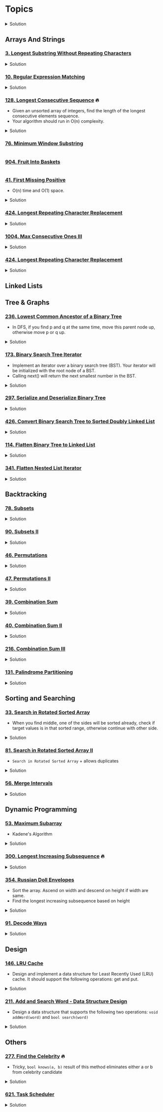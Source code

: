 # Topics

### []()

<details><summary>Solution</summary><p>

```java
// TODO
```

</p></details>

## Arrays And Strings

### [3. Longest Substring Without Repeating Characters](https://leetcode.com/problems/longest-substring-without-repeating-characters/)

<details><summary>Solution</summary><p>
    
```java
public int lengthOfLongestSubstring(String s) {
    if(s == null || s.isEmpty()) return 0;

    Set<Character> set = new HashSet<>();

    int max = 1;
    set.add(s.charAt(0));
    int start=0;
    for(int i=1; i < s.length(); i++){
        if(set.contains(s.charAt(i))){
            while(s.charAt(start) != s.charAt(i)){
                set.remove(s.charAt(start));
                start++;
            }
            start++;
        }else{
            set.add(s.charAt(i));
        }
        max = Math.max(max, i-start+1);
    }
    return max;
}
```

</p></details>

### [10. Regular Expression Matching](https://leetcode.com/problems/regular-expression-matching/)

<details><summary>Solution</summary><p>

```java
public boolean isMatch(String text, String pattern) {
    if (pattern.isEmpty()) return text.isEmpty();
    boolean first_match = (!text.isEmpty() &&
                            (pattern.charAt(0) == text.charAt(0) || pattern.charAt(0) == '.'));

    if (pattern.length() >= 2 && pattern.charAt(1) == '*'){
        return (isMatch(text, pattern.substring(2)) ||
                (first_match && isMatch(text.substring(1), pattern)));
    } else {
        return first_match && isMatch(text.substring(1), pattern.substring(1));
    }
}
```

</p></details>

### [128. Longest Consecutive Sequence](https://leetcode.com/problems/longest-consecutive-sequence/) :fire:

- Given an unsorted array of integers, find the length of the longest consecutive elements sequence.
- Your algorithm should run in O(n) complexity.

<details><summary>Solution</summary><p>

```java
public int longestConsecutive(int[] nums) {
   if (nums.length < 2) return nums.length;

    int max = 0;
    Set<Integer> set = new HashSet<>();
    Arrays.stream(nums).forEach(num -> set.add(num));

    for (int i = 0; i < nums.length; i++){
        if (!set.contains(nums[i] - 1)){
            int next = nums[i] + 1;
            int curLen = 1;
            while (set.contains(next)){
                curLen++;
                next++;
            }
            max = Math.max(curLen, max);
        }
    }
    return max;
}
```

</p></details>

### [76. Minimum Window Substring](https://leetcode.com/problems/minimum-window-substring/)

```java

```

### [904. Fruit Into Baskets](https://leetcode.com/problems/fruit-into-baskets/)

```java

```

### [41. First Missing Positive](https://leetcode.com/problems/first-missing-positive/)

- O(n) time and O(1) space.

<details><summary>Solution</summary><p>

```java
public int firstMissingPositive(int[] nums) {

    for(int i=0; i < nums.length; i++)
        if(nums[i] < 0)
            nums[i] = 0;

    for(int i=0; i < nums.length; i++){
        int n = Math.abs(nums[i]) - 1;

        if(n >= 0 && n < nums.length && nums[n] >= 0)
            nums[n] = nums[n] == 0 ? -1 * nums.length : -1 * nums[n];
    }

    for(int i=0; i < nums.length; i++)
        if(nums[i] >= 0)
            return i+1;

    return nums.length+1;
}
```

</p></details>

### [424. Longest Repeating Character Replacement](https://leetcode.com/problems/longest-repeating-character-replacement/)

<details><summary>Solution</summary><p>

```java

// TODO

```

</p></details>

### [1004. Max Consecutive Ones III](https://leetcode.com/problems/max-consecutive-ones-iii/)

<details><summary>Solution</summary><p>

```java
public int longestOnes(int[] A, int K) {

    int max = 0;

    for(int lo=0, hi=0; hi < A.length; hi++){
        if(A[hi] == 0 && K > 0){
            K--;
        }else if(A[hi] == 0 && K == 0){
            while(K == 0 && lo < A.length){
                if(A[lo] == 0){
                    K++;
                }
                lo++;
            }
            K--;
        }

        max = Math.max(max, hi+1 - lo);
    }

    return max;
}
```

</p></details>

### [424. Longest Repeating Character Replacement](https://leetcode.com/problems/longest-repeating-character-replacement/)

<details><summary>Solution</summary><p>

```java
public int characterReplacement(String s, int k) {

        int[] count = new int[26];
        int res = 0;

        int max = 0;
        for(int lo=0, hi=0; hi < s.length(); hi++){
            max = Math.max(max, ++count[s.charAt(hi) - 'A']);
            if(hi - lo + 1 - max > k){
                count[s.charAt(lo) - 'A']--;
                lo++;
            }
            res = Math.max(res, hi - lo + 1);
        }

        return res;
    }
```

</p></details>

## Linked Lists

## Tree & Graphs

### [236. Lowest Common Ancestor of a Binary Tree](https://leetcode.com/problems/lowest-common-ancestor-of-a-binary-tree/)

- In DFS, if you find p and q at the same time, move this parent node up, otherwise move p or q up.

<details><summary>Solution</summary><p>

```java
public TreeNode lowestCommonAncestor(TreeNode root, TreeNode p, TreeNode q)
{
    if (root == null) return null;

    if (root == p || root == q){
        return root;
    }

    TreeNode left_lca = lowestCommonAncestor(root.left, p, q);
    TreeNode right_lca = lowestCommonAncestor(root.right, p, q);

    if (left_lca != null && right_lca != null){
        return root;
    }
    if (left_lca != null){
        return left_lca;
    }
    else{
        return right_lca;
    }
}
```

</p></details>

### [173. Binary Search Tree Iterator](https://leetcode.com/problems/binary-search-tree-iterator/)

- Implement an iterator over a binary search tree (BST). Your iterator will be initialized with the root node of a BST. 
- Calling next() will return the next smallest number in the BST.

<details><summary>Solution</summary><p>

```java
class BSTIterator {

    private Stack<TreeNode> s = new Stack<>();

    public BSTIterator(TreeNode root) {
        while(root != null){
            s.push(root);
            root = root.left;
        }
    }

    /** @return the next smallest number */
    public int next() {
        TreeNode last = s.pop();

        TreeNode node = last.right;
        while(node != null){
            s.push(node);
            node = node.left;
        }

        return last.val;
    }

    /** @return whether we have a next smallest number */
    public boolean hasNext() {
        return !s.isEmpty();
    }
}
```

</p></details>

### [297. Serialize and Deserialize Binary Tree](https://leetcode.com/problems/serialize-and-deserialize-binary-tree/)

<details><summary>Solution</summary><p>

```java
// TODO
```

</p></details>

### [426. Convert Binary Search Tree to Sorted Doubly Linked List](https://leetcode.com/problems/convert-binary-search-tree-to-sorted-doubly-linked-list/) 

<details><summary>Solution</summary><p>

```java
// TODO
```

</p></details>

### [114. Flatten Binary Tree to Linked List](https://leetcode.com/problems/flatten-binary-tree-to-linked-list/)

<details><summary>Solution</summary><p>

```java
public void flatten(TreeNode root) {
    flat(root);
}
private TreeNode flat(TreeNode node){
    if(node == null) return null;

    TreeNode left = node.left;
    TreeNode right = node.right;

    TreeNode last = node;
    if(left != null){
        node.right = left;
        last = flat(left);
    }
    if(right != null){
        last.right = right;
        last = flat(right);
    }

    node.left = null;
    return last;
}
```

</p></details>

### [341. Flatten Nested List Iterator](https://leetcode.com/problems/flatten-nested-list-iterator/)

<details><summary>Solution</summary><p>

```java
public class NestedIterator implements Iterator<Integer> {

    Stack<NestedInteger> stack = new Stack<>();

    public NestedIterator(List<NestedInteger> nestedList) {
        for(int i = nestedList.size() - 1; i >= 0; i--) {
            stack.push(nestedList.get(i));
        }
    }

    @Override
    public Integer next() {
        return stack.pop().getInteger();
    }

    @Override
    public boolean hasNext() {
        while(!stack.isEmpty()) {
            NestedInteger curr = stack.peek();
            if(curr.isInteger()) {
                return true;
            }
            stack.pop();
            for(int i = curr.getList().size() - 1; i >= 0; i--) {
                stack.push(curr.getList().get(i));
            }
        }
        return false;
    }
}
```

</p></details>

## Backtracking

### [78. Subsets](https://leetcode.com/problems/subsets/)

<details><summary>Solution</summary><p>

```java
public List<List<Integer>> subsets(int[] nums) {
        List<List<Integer>> list = new ArrayList<>();
        // Arrays.sort(nums);
        backtrack(list, nums, new ArrayList<Integer>(), 0);
        return list;
    }

    private void backtrack(List<List<Integer>> list, int[] nums, List<Integer> tempList, int start){
        list.add(new ArrayList(tempList));
        for(int i=start; i < nums.length; i++){
            tempList.add(nums[i]);
            backtrack(list, nums, tempList, i+1);
            tempList.remove(tempList.size()-1);   
        }
    }
```

</p></details>

### [90. Subsets II](https://leetcode.com/problems/subsets-ii/)

<details><summary>Solution</summary><p>

```java
// TODO
```

</p></details>

### [46. Permutations](https://leetcode.com/problems/permutations/)

<details><summary>Solution</summary><p>

```java
// TODO
```

</p></details>

### [47. Permutations II](https://leetcode.com/problems/permutations-ii/)

<details><summary>Solution</summary><p>

```java
// TODO
```

</p></details>

### [39. Combination Sum](https://leetcode.com/problems/combination-sum/)

<details><summary>Solution</summary><p>

```java
// TODO
```

</p></details>

### [40. Combination Sum II](https://leetcode.com/problems/combination-sum-ii/)

<details><summary>Solution</summary><p>

```java
// TODO
```

</p></details>

### [216. Combination Sum III](https://leetcode.com/problems/combination-sum-iii/)

<details><summary>Solution</summary><p>

```java
// TODO
```

</p></details>

### [131. Palindrome Partitioning](https://leetcode.com/problems/palindrome-partitioning/)

<details><summary>Solution</summary><p>

```java
public List<List<String>> partition(String s) {
    List<List<String>> list = new ArrayList<>();
    backtrack(s, new ArrayList<String>(), list);
    return list;
}

private void backtrack(String s, List<String> temp, List<List<String>> list){
    if(s.isEmpty()){
        list.add(new ArrayList<String>(temp));
    }

    for(int i=0; i < s.length(); i++){
        String str = s.substring(0,i+1);
        String revStr = new StringBuilder(str).reverse().toString();
        if(str.equals(revStr)){
            temp.add(str);
            backtrack(s.substring(i+1), temp, list);
            temp.remove(temp.size()-1);
        }
    }
}
```

</p></details>

## Sorting and Searching

### [33. Search in Rotated Sorted Array](https://leetcode.com/problems/search-in-rotated-sorted-array/)

- When you find middle, one of the sides will be sorted already, check if target values is in that sorted range, otherwise continue with other side.

<details><summary>Solution</summary><p>

```java
public int search(int[] nums, int target) {

    int start=0;
    int end=nums.length-1;

    while(start <= end){
        int mid = (start+end)/2;

        if(nums[mid] == target){
            return mid;
        }

        if (nums[start] <= nums[mid]){
                if (target < nums[mid] && target >= nums[start]){
                    end = mid - 1;
                }else{
                    start = mid + 1; 
                }
        } 
        if (nums[mid] <= nums[end]){
            if (target > nums[mid] && target <= nums[end]){
                start = mid + 1;
            }else{
                end = mid - 1;
            }
        }
    }
    return -1;
}
```

</p></details>

### [81. Search in Rotated Sorted Array II](https://leetcode.com/problems/search-in-rotated-sorted-array-ii/)

- ```Search in Rotated Sorted Array``` + allows duplicates 

<details><summary>Solution</summary><p>

```java
public boolean search(int[] nums, int target) {

    int start=0;
    int end=nums.length-1;

    while(start <= end){
        int mid = (start+end)/2;

        if(nums[mid] == target){
            return true;
        }

        if (nums[mid] == nums[start]) {
            start++;
        }else if (nums[start] <= nums[mid]){
            if (target < nums[mid] && target >= nums[start]){
                    end = mid - 1;
            }else{
                start = mid + 1;
            }
        }
        else if (nums[mid] <= nums[end]){
            if (target > nums[mid] && target <= nums[end]){
                start = mid + 1;
            }else{
                end = mid - 1;
            }
        }
    }
    return false;
```

</p></details>

### [56. Merge Intervals](https://leetcode.com/problems/merge-intervals/)

<details><summary>Solution</summary><p>

```java
public List<Interval> merge(List<Interval> intervals) {
    if(intervals.isEmpty()) return new ArrayList<Interval>();

    Stack<Interval> s = new Stack();
    Collections.sort(intervals, (a,b) -> (a.start == b.start) ? a.end - b.end : a.start - b.start);

    Iterator<Interval> it = intervals.iterator();
    s.push(it.next());
    while(it.hasNext()){
        Interval curr = it.next();
        Interval last = s.peek();

        if(last.end >= curr.start){
            s.pop();
            s.push(new Interval(last.start, Math.max(curr.end, last.end)));
        }else{
            s.push(curr);
        }
    }
    return new ArrayList<Interval>(s);
}
```

</p></details>

## Dynamic Programming

### [53. Maximum Subarray](https://leetcode.com/problems/maximum-subarray/)

- Kadene's Algorithm

<details><summary>Solution</summary><p>

```java
public int maxSubArray(int[] nums) {
    int max = Integer.MIN_VALUE;
    int subArrayMax = 0;

    for (int i = 0; i < nums.length; i++){
        subArrayMax += nums[i];
        max = Math.max(max, subArrayMax);
        subArrayMax = Math.max(subArrayMax, 0);
    }

    return max;
}
```

</p></details>

### [300. Longest Increasing Subsequence](https://leetcode.com/problems/longest-increasing-subsequence/) :fire:

<details><summary>Solution</summary><p>

```java
public int lengthOfLIS(int[] nums) {
    if (nums.length < 2) return nums.length;

    int longestLen = 1;
    int[] dp = new int[nums.length];

    dp[0] = 1;
    for (int i = 0; i < nums.length; i++){
        int maxLen = 0;
        for (int j = 0; j < i; j++){
            if (nums[j] < nums[i]){
                maxLen = Math.max(maxLen, dp[j]);
            }
        }
        dp[i] = maxLen + 1;
        longestLen = Math.max(longestLen, dp[i]);
    }
    return longestLen;
}
```

</p></details>

### [354. Russian Doll Envelopes](https://leetcode.com/problems/russian-doll-envelopes/)

- Sort the array. Ascend on width and descend on height if width are same.
- Find the longest increasing subsequence based on height

<details><summary>Solution</summary><p>

```java
// TODO
```

</p></details>

### [91. Decode Ways](https://leetcode.com/problems/decode-ways/)

<details><summary>Solution</summary><p>

```java
public int numDecodings(String s) {
    if(s.isEmpty()) return 0;

    int n = s.length();
    int[] dp = new int[n+1];
    dp[n] = 1;

    for(int i=n-1;i>=0;i--) {
        if(s.charAt(i) == '0') 
            dp[i] = 0;
        else {
            dp[i] = dp[i+1];
            if(i < (n-1) && (s.charAt(i) == '1' || s.charAt(i) == '2' && s.charAt(i+1) < '7')) 
                dp[i]+=dp[i+2];
        }
    }

    return dp[0]; 
}
```

</p></details>

## Design

### [146. LRU Cache](https://leetcode.com/problems/lru-cache/)

- Design and implement a data structure for Least Recently Used (LRU) cache. It should support the following operations: get and put.

<details><summary>Solution</summary><p>

```java
// TODO
```

</p></details>

### [211. Add and Search Word - Data Structure Design](https://leetcode.com/problems/add-and-search-word-data-structure-design/)

- Design a data structure that supports the following two operations: `void addWord(word)` and `bool search(word)`

<details><summary>Solution</summary><p>

```java
class WordDictionary {

    class TrieNode {
        Map<Character, TrieNode> children;
        TrieNode(){
            this.children = new HashMap<Character, TrieNode>();
        }
    }

    TrieNode root;

    public WordDictionary() {
        this.root = new TrieNode();
    }

    public void addWord(String word) {
        word = word + "#";

        TrieNode node = root;
        for(int i=0; i < word.length(); i++){
            node = node.children.computeIfAbsent(word.charAt(i), t -> new TrieNode());
        }  
    }

    public boolean search(String word) {
        return searchNode(word + "#", root);
    }

    private boolean searchNode(String word, TrieNode node) {
        if(word.isEmpty()) return true;

        for(int i=0; i < word.length(); i++){
            if(word.charAt(i) == '.'){
                // search for every children, one true result is enough
                for(TrieNode child : node.children.values()){
                    if(searchNode(word.substring(i+1,word.length()), child))
                        return true;
                }
                // if not found in any children, then return false
                return false;
            }else{
                node = node.children.get(word.charAt(i));
                if(node == null)
                    return false;
            }
        }

        return true;
    }
}
```

</p></details>

## Others

### [277. Find the Celebrity](https://leetcode.com/problems/find-the-celebrity/) :fire:

- Tricky, ```bool knows(a, b)``` result of this method eliminates either a or b from celebrity candidate

<details><summary>Solution</summary><p>

```java
public int findCelebrity(int n) {
    int candidate = 0;

    // find celebrity candidate
    for(int i = 1; i < n; i++){
        if(knows(candidate, i)) candidate = i;
    }
    // test candidate -> celebrity or not
    for(int i = 0; i < n; i++){
        if(i != candidate && (knows(candidate, i) || !knows(i, candidate))) return -1;
    }
    return candidate;
}
```

</p></details>

### [621. Task Scheduler](https://leetcode.com/problems/task-scheduler/)

<details><summary>Solution</summary><p>

```java
// TODO
```
